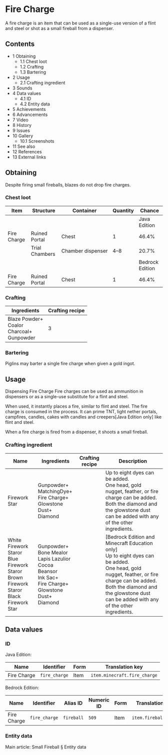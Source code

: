 # Fire Charge
A fire charge is an item that can be used as a single-use version of a flint and steel or shot as a small fireball from a dispenser.

## Contents
- 1 Obtaining
	- 1.1 Chest loot
	- 1.2 Crafting
	- 1.3 Bartering
- 2 Usage
	- 2.1 Crafting ingredient
- 3 Sounds
- 4 Data values
	- 4.1 ID
	- 4.2 Entity data
- 5 Achievements
- 6 Advancements
- 7 Video
- 8 History
- 9 Issues
- 10 Gallery
	- 10.1 Screenshots
- 11 See also
- 12 References
- 13 External links

## Obtaining
Despite firing small fireballs, blazes do not drop fire charges.

### Chest loot
| Item        | Structure      | Container         | Quantity | Chance          |
|-------------|----------------|-------------------|----------|-----------------|
|             |                |                   |          | Java Edition    |
| Fire Charge | Ruined Portal  | Chest             | 1        | 46.4%           |
|             | Trial Chambers | Chamber dispenser | 4–8      | 20.7%           |
|             |                |                   |          | Bedrock Edition |
| Fire Charge | Ruined Portal  | Chest             | 1        | 46.4%           |

### Crafting
| Ingredients                                          | Crafting recipe |
|------------------------------------------------------|-----------------|
| Blaze Powder+<br/>Coalor<br/>Charcoal+<br/>Gunpowder | 3               |

### Bartering
Piglins may barter a single fire charge when given a gold ingot.

## Usage
Dispensing Fire Charge
Fire charges can be used as ammunition in dispensers or as a single-use substitute for a flint and steel.

When used, it instantly places a fire, similar to flint and steel. The fire charge is consumed in the process. It can prime TNT, light nether portals, campfires, candles, cakes with candles and creepers‌[Java Edition  only] like flint and steel.

When a fire charge is fired from a dispenser, it shoots a small fireball.

### Crafting ingredient
| Name                                                                                             | Ingredients                                                                                                                   | Crafting recipe | Description                                                                                                                                                                                                                                      |
|--------------------------------------------------------------------------------------------------|-------------------------------------------------------------------------------------------------------------------------------|-----------------|--------------------------------------------------------------------------------------------------------------------------------------------------------------------------------------------------------------------------------------------------|
| Firework Star                                                                                    | Gunpowder+<br/>MatchingDye+<br/>Fire Charge+<br/>Glowstone Dust+<br/>Diamond                                                  |                 | Up to eight dyes can be added.<br/>One head, gold nugget, feather, or fire charge can be added.<br/>Both the diamond and the glowstone dust can be added with any of the other ingredients.                                                      |
| White Firework Staror<br/>Blue Firework Staror<br/>Brown Firework Staror<br/>Black Firework Star | Gunpowder+<br/>Bone Mealor<br/>Lapis Lazulior<br/>Cocoa Beansor<br/>Ink Sac+<br/>Fire Charge+<br/>Glowstone Dust+<br/>Diamond |                 | ‌[Bedrock Edition and Minecraft Education  only]<br/>Up to eight dyes can be added.<br/>One head, gold nugget, feather, or fire charge can be added.<br/>Both the diamond and the glowstone dust can be added with any of the other ingredients. |

## Data values
### ID
Java Edition:

| Name        | Identifier    | Form | Translation key              |
|-------------|---------------|------|------------------------------|
| Fire Charge | `fire_charge` | Item | `item.minecraft.fire_charge` |

Bedrock Edition:

| Name        | Identifier    | Alias ID   | Numeric ID | Form | Translation key      |
|-------------|---------------|------------|------------|------|----------------------|
| Fire Charge | `fire_charge` | `fireball` | `509`      | Item | `item.fireball.name` |

### Entity data
Main article: Small Fireball § Entity data

